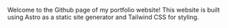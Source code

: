 Welcome to the Github page of my portfolio website! This website is built using Astro as a static site generator and Tailwind CSS for styling.